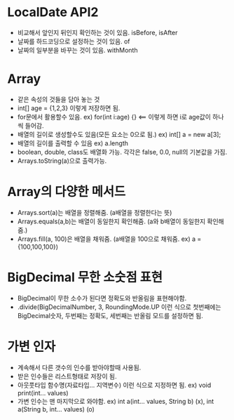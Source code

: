 # LocalDate API2
- 비교해서 앞인지 뒤인지 확인하는 것이 있음. isBefore, isAfter
- 날짜를 하드코딩으로 설정하는 것이 있음. of
- 날짜의 일부분을 바꾸는 것이 있음. withMonth

# Array
- 같은 속성의 것들을 담아 놓는 것
- int[] age = {1,2,3} 이렇게 저장하면 됨.
- for문에서 활용할수 있음. ex) for(int i:age) {} <== 이렇게 하면 i로 age값이 하나씩 들어감.
- 배열의 길이로 생성할수도 있음(모든 요소는 0으로 됨.) ex) int[] a = new a[3];
- 배열의 길이를 출력할 수 있음 ex) a.length
- boolean, double, class도 배열화 가능. 각각은 false, 0.0, null의 기본값을 가짐.
- Arrays.toString(a)으로 출력가능.

# Array의 다양한 메서드
- Arrays.sort(a)는 배열을 정렬해줌. (a배열을 정렬한다는 뜻)
- Arrays.equals(a,b)는 배열이 동일한지 확인해줌. (a와 b배열이 동일한지 확인해줌.)
- Arrays.fill(a, 100)은 배열을 채워줌. (a배열을 100으로 채워줌. ex) a = {100,100,100})

# BigDecimal 무한 소숫점 표현
- BigDecimal이 무한 소수가 된다면 정확도와 반올림을 표현해야함.
- .divide(BigDecimalNumber, 3, RoundingMode.UP 이런 식으로 첫번째에는 BigDecimal숫자, 두번째는 정확도, 세번째는 반올림 모드를 설정하면 됨.

# 가변 인자
- 계속해서 다른 갯수의 인수를 받아야할때 사용됨.
- 받은 인수들은 리스트형태로 저장이 됨.
- 아웃풋타입 함수명(자료타입... 지역변수) 이런 식으로 지정하면 됨. ex) void print(int... values)
- 가변 인수는 맨 마지막으로 와야함. ex) int a(int... values, String b) (x), int a(String b, int... values) (o)
